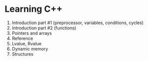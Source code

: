 # Learning C++
1) Introduction part #1 (preprocessor, variables, conditions, cycles)
2) Introduction part #2 (functions) 
3) Pointers and arrays
4) Reference
5) Lvalue, Rvalue
6) Dynamic memory
7) Structures
